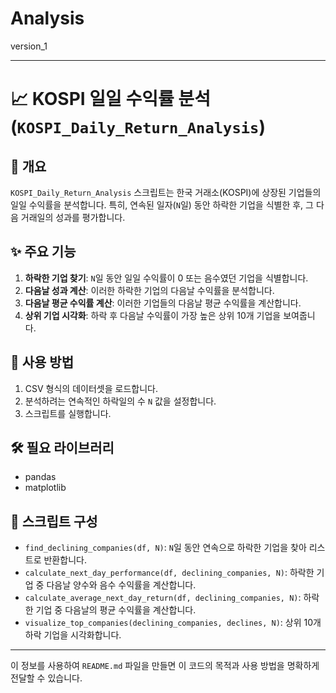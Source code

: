 # Analysis
version_1

---

# 📈 KOSPI 일일 수익률 분석 (`KOSPI_Daily_Return_Analysis`)

## 🌟 개요

`KOSPI_Daily_Return_Analysis` 스크립트는 한국 거래소(KOSPI)에 상장된 기업들의 일일 수익률을 분석합니다. 특히, 연속된 일자(`N`일) 동안 하락한 기업을 식별한 후, 그 다음 거래일의 성과를 평가합니다.

## ✨ 주요 기능

1. **하락한 기업 찾기**: `N`일 동안 일일 수익률이 0 또는 음수였던 기업을 식별합니다.
2. **다음날 성과 계산**: 이러한 하락한 기업의 다음날 수익률을 분석합니다.
3. **다음날 평균 수익률 계산**: 이러한 기업들의 다음날 평균 수익률을 계산합니다.
4. **상위 기업 시각화**: 하락 후 다음날 수익률이 가장 높은 상위 10개 기업을 보여줍니다.

## 🚀 사용 방법

1. CSV 형식의 데이터셋을 로드합니다.
2. 분석하려는 연속적인 하락일의 수 `N` 값을 설정합니다.
3. 스크립트를 실행합니다.

## 🛠️ 필요 라이브러리

- pandas
- matplotlib

## 📜 스크립트 구성

- `find_declining_companies(df, N)`: `N`일 동안 연속으로 하락한 기업을 찾아 리스트로 반환합니다.
- `calculate_next_day_performance(df, declining_companies, N)`: 하락한 기업 중 다음날 양수와 음수 수익률을 계산합니다.
- `calculate_average_next_day_return(df, declining_companies, N)`: 하락한 기업 중 다음날의 평균 수익률을 계산합니다.
- `visualize_top_companies(declining_companies, declines, N)`: 상위 10개 하락 기업을 시각화합니다.

---

이 정보를 사용하여 `README.md` 파일을 만들면 이 코드의 목적과 사용 방법을 명확하게 전달할 수 있습니다.
